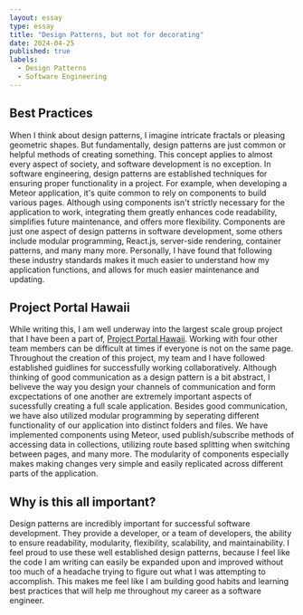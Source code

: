 ```yaml
---
layout: essay
type: essay
title: "Design Patterns, but not for decorating"
date: 2024-04-25
published: true
labels:
  - Design Patterns
  - Software Engineering
---
```


## Best Practices
When I think about design patterns, I imagine intricate fractals or pleasing geometric shapes. But fundamentally, design patterns are just common or helpful methods of creating something. This concept applies to almost every aspect of society, and software development is no exception. In software engineering, design patterns are established techniques for ensuring proper functionality in a project. For example, when developing a Meteor application, it's quite common to rely on components to build various pages. Although using components isn't strictly necessary for the application to work, integrating them greatly enhances code readability, simplifies future maintenance, and offers more flexibility. Components are just one aspect of design patterns in software development, some others include modular programming, React.js, server-side rendering, container patterns, and many many more. Personally, I have found that following these industry standards makes it much easier to understand how my application functions, and allows for much easier maintenance and updating.

## Project Portal Hawaii
While writing this, I am well underway into the largest scale group project that I have been a part of, [Project Portal Hawaii](https://project-portal.live/). Working with four other team members can be difficult at times if everyone is not on the same page. Throughout the creation of this project, my team and I have followed established guidlines for successfully working collaboratively. Although thinking of good communication as a design pattern is a bit abstract, I beliveve the way you design your channels of communication and form excpectations of one another are extremely important aspects of sucessfully creating a full scale application. Besides good communication, we have also utilized modular programming by seperating different functionality of our application into distinct folders and files. We have implemented components using Meteor, used publish/subscribe methods of accessing data in collections, utilizing route based splitting when switching between pages, and many more. The modularity of components especially makes making changes very simple and easily replicated across different parts of the application.

## Why is this all important?
Design patterns are incredibly important for successful software development. They provide a developer, or a team of developers, the ability to ensure readability, modularity, flexibility, scalability, and maintainability. I feel proud to use these well established design patterns, because I feel like the code I am writing can easily be expanded upon and improved without too much of a headache trying to figure out what I was attempting to accomplish. This makes me feel like I am building good habits and learning best practices that will help me throughout my career as a software engineer.
